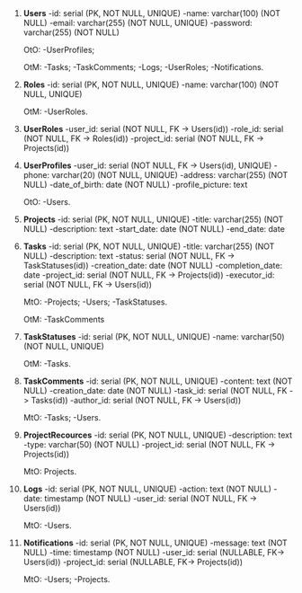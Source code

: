 ##

1. **Users**
	-id: serial (PK, NOT NULL, UNIQUE)
	-name: varchar(100) (NOT NULL)
	-email: varchar(255) (NOT NULL, UNIQUE)
	-password: varchar(255) (NOT NULL)

	OtO:
		-UserProfiles;
		
	OtM:
		-Tasks;
		-TaskComments;
		-Logs;
		-UserRoles;
		-Notifications.


2. **Roles**
	-id: serial (PK, NOT NULL, UNIQUE)
	-name: varchar(100) (NOT NULL, UNIQUE)

	OtM:
		-UserRoles.
	
	
3. **UserRoles**
	-user_id: serial (NOT NULL, FK -> Users(id))
	-role_id: serial (NOT NULL, FK -> Roles(id))
	-project_id: serial (NOT NULL, FK -> Projects(id))
	

4. **UserProfiles**
	-user_id: serial (NOT NULL, FK -> Users(id), UNIQUE)
	-phone: varchar(20) (NOT NULL, UNIQUE)
	-address: varchar(255) (NOT NULL)
	-date_of_birth: date (NOT NULL)
	-profile_picture: text

	OtO:
		-Users.
	

5. **Projects**
	-id: serial (PK, NOT NULL, UNIQUE)
	-title: varchar(255) (NOT NULL)
	-description: text
	-start_date: date (NOT NULL)
	-end_date: date
	
	
6. **Tasks**
	-id: serial (PK, NOT NULL, UNIQUE)
	-title: varchar(255) (NOT NULL)
	-description: text
	-status: serial (NOT NULL, FK -> TaskStatuses(id))
	-creation_date: date (NOT NULL)
	-completion_date: date
	-project_id: serial (NOT NULL, FK -> Projects(id))
	-executor_id: serial (NOT NULL, FK -> Users(id))
	
	MtO:
		-Projects;
		-Users;
		-TaskStatuses.
		
	OtM:
		-TaskComments
	
	
7. **TaskStatuses**
	-id: serial (PK, NOT NULL, UNIQUE)
	-name: varchar(50) (NOT NULL, UNIQUE)
	
	OtM:
		-Tasks.


8. **TaskComments**
	-id: serial (PK, NOT NULL, UNIQUE)
	-content: text (NOT NULL)
	-creation_date: date (NOT NULL)
	-task_id: serial (NOT NULL, FK -> Tasks(id))
	-author_id: serial (NOT NULL, FK -> Users(id))
	
	MtO:
		-Tasks;
		-Users.
	
	
9. **ProjectRecources**
	-id: serial (PK, NOT NULL, UNIQUE)
	-description: text
	-type: varchar(50) (NOT NULL)
	-project_id: serial (NOT NULL, FK -> Projects(id))
	
	MtO:
		Projects.
	
	
10. **Logs**
	-id: serial (PK, NOT NULL, UNIQUE)
	-action: text (NOT NULL)
	-date: timestamp (NOT NULL)
	-user_id: serial (NOT NULL, FK -> Users(id))
	
	MtO:
		-Users.
	
	
11. **Notifications**
	-id: serial (PK, NOT NULL, UNIQUE)
	-message: text (NOT NULL)
	-time: timestamp (NOT NULL)
	-user_id: serial (NULLABLE, FK-> Users(id))
	-project_id: serial (NULLABLE, FK-> Projects(id))
	
	MtO:
		-Users;
		-Projects.